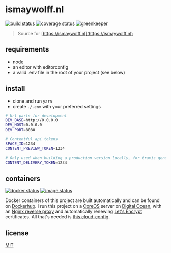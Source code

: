 # ismaywolff.nl

[![build status][build-badge]][build-url]
[![coverage status][coverage-badge]][coverage-url]
[![greenkeeper][greenkeeper-badge]][greenkeeper-url]

> Source for [https://ismaywolff.nl](https://ismaywolff.nl)

## requirements

* node
* an editor with editorconfig
* a valid .env file in the root of your project (see below)

## install

* clone and run `yarn`
* create `./.env` with your preferred settings

```bash
# Url parts for development
DEV_BASE=http://0.0.0.0
DEV_HOST=0.0.0.0
DEV_PORT=8080

# Contentful api tokens
SPACE_ID=1234
CONTENT_PREVIEW_TOKEN=1234

# Only used when building a production version locally, for travis generated containers this variable is set in .travis.yml
CONTENT_DELIVERY_TOKEN=1234
```

## containers

[![docker status][docker-badge]][docker-url]
[![image status][image-badge]][image-url]

Docker containers of this project are built automatically and can be found on [Dockerhub](https://hub.docker.com/r/ismay/ismaywolff.nl/). I run this project on a [CoreOS](https://coreos.com/) server on [Digital Ocean](https://www.digitalocean.com/), with an [Nginx reverse proxy](https://github.com/jwilder/nginx-proxy) and automatically renewing [Let's Encrypt](https://letsencrypt.org/) certificates. All that's needed is [this cloud-config](https://gist.github.com/ismay/da7acd94f07666a5308c4946f4482acb).

## license

[MIT](http://ismay.mit-license.org/)

[build-badge]: https://travis-ci.org/ismay/ismaywolff.nl.svg?branch=develop
[build-url]: https://travis-ci.org/ismay/ismaywolff.nl
[coverage-badge]: https://coveralls.io/repos/github/ismay/ismaywolff.nl/badge.svg?branch=develop
[coverage-url]: https://coveralls.io/github/ismay/ismaywolff.nl?branch=develop
[greenkeeper-badge]: https://badges.greenkeeper.io/ismay/ismaywolff.nl.svg
[greenkeeper-url]: https://greenkeeper.io/
[docker-badge]: https://images.microbadger.com/badges/version/ismay/ismaywolff.nl.svg
[docker-url]: https://hub.docker.com/r/ismay/ismaywolff.nl/
[image-badge]: https://images.microbadger.com/badges/image/ismay/ismaywolff.nl.svg
[image-url]: https://hub.docker.com/r/ismay/ismaywolff.nl/
